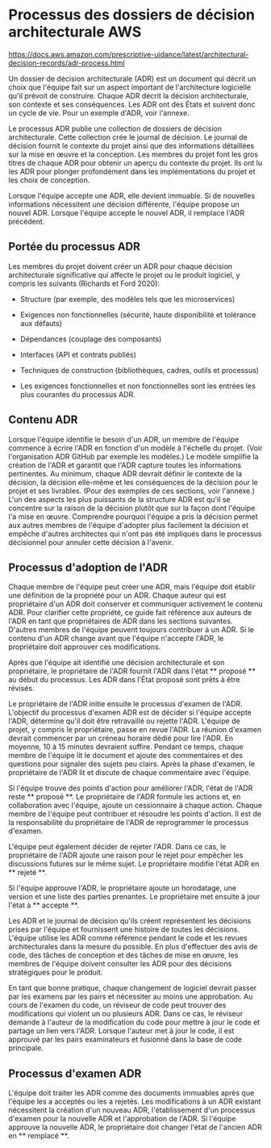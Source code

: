 # Processus des dossiers de décision architecturale AWS

https://docs.aws.amazon.com/prescriptive-uidance/latest/architectural-decision-records/adr-process.html

Un dossier de décision architecturale (ADR) est un document qui décrit un choix que l'équipe fait sur un aspect important de l'architecture logicielle qu'il prévoit de construire. Chaque ADR décrit la décision architecturale, son contexte et ses conséquences. Les ADR ont des États et suivent donc un cycle de vie. Pour un exemple d'ADR, voir l'annexe.

Le processus ADR publie une collection de dossiers de décision architecturale. Cette collection crée le journal de décision. Le journal de décision fournit le contexte du projet ainsi que des informations détaillées sur la mise en œuvre et la conception. Les membres du projet font les gros titres de chaque ADR pour obtenir un aperçu du contexte du projet. Ils ont lu les ADR pour plonger profondément dans les implémentations du projet et les choix de conception.

Lorsque l'équipe accepte une ADR, elle devient immuable. Si de nouvelles informations nécessitent une décision différente, l'équipe propose un nouvel ADR. Lorsque l'équipe accepte le nouvel ADR, il remplace l'ADR précédent.

## Portée du processus ADR

Les membres du projet doivent créer un ADR pour chaque décision architecturale significative qui affecte le projet ou le produit logiciel, y compris les suivants (Richards et Ford 2020):

* Structure (par exemple, des modèles tels que les microservices)

* Exigences non fonctionnelles (sécurité, haute disponibilité et tolérance aux défauts)

* Dépendances (couplage des composants)

* Interfaces (API et contrats publiés)

* Techniques de construction (bibliothèques, cadres, outils et processus)

* Les exigences fonctionnelles et non fonctionnelles sont les entrées les plus courantes du processus ADR.


## Contenu ADR

Lorsque l'équipe identifie le besoin d'un ADR, un membre de l'équipe commence à écrire l'ADR en fonction d'un modèle à l'échelle du projet. (Voir l'organisation ADR GitHub par exemple les modèles.) Le modèle simplifie la création de l'ADR et garantit que l'ADR capture toutes les informations pertinentes. Au minimum, chaque ADR devrait définir le contexte de la décision, la décision elle-même et les conséquences de la décision pour le projet et ses livrables. (Pour des exemples de ces sections, voir l'annexe.) L'un des aspects les plus puissants de la structure ADR est qu'il se concentre sur la raison de la décision plutôt que sur la façon dont l'équipe l'a mise en œuvre. Comprendre pourquoi l'équipe a pris la décision permet aux autres membres de l'équipe d'adopter plus facilement la décision et empêche d'autres architectes qui n'ont pas été impliqués dans le processus décisionnel pour annuler cette décision à l'avenir.


## Processus d'adoption de l'ADR

Chaque membre de l'équipe peut créer une ADR, mais l'équipe doit établir une définition de la propriété pour un ADR. Chaque auteur qui est propriétaire d'un ADR doit conserver et communiquer activement le contenu ADR. Pour clarifier cette propriété, ce guide fait référence aux auteurs de l'ADR en tant que propriétaires de ADR dans les sections suivantes. D'autres membres de l'équipe peuvent toujours contribuer à un ADR. Si le contenu d'un ADR change avant que l'équipe n'accepte l'ADR, le propriétaire doit approuver ces modifications.

Après que l'équipe ait identifié une décision architecturale et son propriétaire, le propriétaire de l'ADR fournit l'ADR dans l'état ** proposé ** au début du processus. Les ADR dans l'État proposé sont prêts à être révisés.

Le propriétaire de l'ADR initie ensuite le processus d'examen de l'ADR. L'objectif du processus d'examen ADR est de décider si l'équipe accepte l'ADR, détermine qu'il doit être retravaillé ou rejette l'ADR. L'équipe de projet, y compris le propriétaire, passe en revue l'ADR. La réunion d'examen devrait commencer par un créneau horaire dédié pour lire l'ADR. En moyenne, 10 à 15 minutes devraient suffire. Pendant ce temps, chaque membre de l'équipe lit le document et ajoute des commentaires et des questions pour signaler des sujets peu clairs. Après la phase d'examen, le propriétaire de l'ADR lit et discute de chaque commentaire avec l'équipe.

Si l'équipe trouve des points d'action pour améliorer l'ADR, l'état de l'ADR reste ** proposé **. Le propriétaire de l'ADR formule les actions et, en collaboration avec l'équipe, ajoute un cessionnaire à chaque action. Chaque membre de l'équipe peut contribuer et résoudre les points d'action. Il est de la responsabilité du propriétaire de l'ADR de reprogrammer le processus d'examen.

L'équipe peut également décider de rejeter l'ADR. Dans ce cas, le propriétaire de l'ADR ajoute une raison pour le rejet pour empêcher les discussions futures sur le même sujet. Le propriétaire modifie l'état ADR en ** rejeté **.

Si l'équipe approuve l'ADR, le propriétaire ajoute un horodatage, une version et une liste des parties prenantes. Le propriétaire met ensuite à jour l'état à ** accepté **.

Les ADR et le journal de décision qu'ils créent représentent les décisions prises par l'équipe et fournissent une histoire de toutes les décisions. L'équipe utilise les ADR comme référence pendant le code et les revues architecturales dans la mesure du possible. En plus d'effectuer des avis de code, des tâches de conception et des tâches de mise en œuvre, les membres de l'équipe doivent consulter les ADR pour des décisions stratégiques pour le produit.

En tant que bonne pratique, chaque changement de logiciel devrait passer par les examens par les pairs et nécessiter au moins une approbation. Au cours de l'examen du code, un réviseur de code peut trouver des modifications qui violent un ou plusieurs ADR. Dans ce cas, le réviseur demande à l'auteur de la modification du code pour mettre à jour le code et partage un lien vers l'ADR. Lorsque l'auteur met à jour le code, il est approuvé par les pairs examinateurs et fusionné dans la base de code principale.


## Processus d'examen ADR

L'équipe doit traiter les ADR comme des documents immuables après que l'équipe les a acceptés ou les a rejetés. Les modifications à un ADR existant nécessitent la création d'un nouveau ADR, l'établissement d'un processus d'examen pour la nouvelle ADR et l'approbation de l'ADR. Si l'équipe approuve la nouvelle ADR, le propriétaire doit changer l'état de l'ancien ADR en ** remplacé **.
